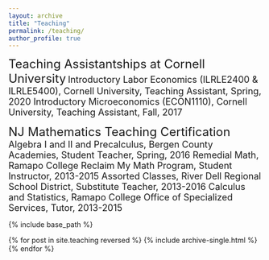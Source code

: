 ```yaml
---
layout: archive
title: "Teaching"
permalink: /teaching/
author_profile: true
---
```


<font size="+2">Teaching Assistantships at Cornell University</font>
	<font size="+1">Introductory Labor Economics (ILRLE2400 & ILRLE5400), Cornell University, Teaching Assistant, Spring, 2020
	Introductory Microeconomics (ECON1110), Cornell University, Teaching Assistant, Fall, 2017 </font>

<font size="+2">NJ Mathematics Teaching Certification</font>
	<font size="+1">Algebra I and II and Precalculus, Bergen County Academies, Student Teacher, Spring, 2016
	Remedial Math, Ramapo College Reclaim My Math Program, Student Instructor, 2013-2015
	Assorted Classes, River Dell Regional School District, Substitute Teacher, 2013-2016
	Calculus and Statistics, Ramapo College Office of Specialized Services, Tutor, 2013-2015</font>
	

{% include base_path %}

{% for post in site.teaching reversed %}
  {% include archive-single.html %}
{% endfor %}
